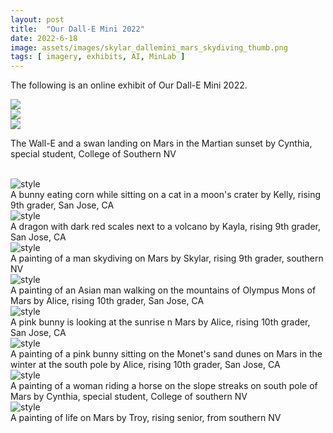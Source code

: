```yaml
---
layout: post
title:  "Our Dall-E Mini 2022"
date: 2022-6-18
image: assets/images/skylar_dallemini_mars_skydiving_thumb.png
tags: [ imagery, exhibits, AI, MinLab ]
---
```


The following is an online exhibit of Our Dall-E Mini 2022.
<br>
<div class="row">
    <div class="col-md-4">
        <div><img src="/assets/images/dallemini_walle_swan_1.png" class="img-fluid" alt=" " /></div>
    </div>
    <div class="col-md-4">
        <div><img src="/assets/images/dallemini_walle_swan_2.png" class="img-fluid" alt=" "></div>
    </div>
    <div class="col-md-4">
        <div><img src="/assets/images/dallemini_walle_swan_3.png" class="img-fluid" alt=" " /></div>  
    </div>
    <p>The Wall-E and a swan landing on Mars in the Martian sunset  
    by Cynthia, special student, College of Southern NV</p>
</div>
<br>
<div><img src="/assets/images/kelly_dallemini_moon_bunny.png" class="img-fluid" alt="style" /></div>  
A bunny eating corn while sitting on a cat in a moon's crater  
by Kelly, rising 9th grader, San Jose, CA  
<br>
<div><img src="/assets/images/kelly_dallemini_volcano_dragon.png" class="img-fluid" alt="style" /></div>  
A dragon with dark red scales next to a volcano  
by Kayla, rising 9th grader, San Jose, CA  
<br>
<div><img src="/assets/images/skylar_dallemini_mars_skydiving.png" class="img-fluid" alt="style" /></div>  
A painting of a man skydiving on Mars    
by Skylar, rising 9th grader, southern NV    
<br>
<div><img src="/assets/images/alice_dallemini_mars_walking.png" class="img-fluid" alt="style" /></div>  
A painting of an Asian man walking on the mountains of Olympus Mons of Mars    
by Alice, rising 10th grader, San Jose, CA    
<br>
<div><img src="/assets/images/alice_dallemini_mars_sunset_bunny.png" class="img-fluid" alt="style" /></div>  
A pink bunny is looking at the sunrise n Mars      
by Alice, rising 10th grader, San Jose, CA    
<br>
<div><img src="/assets/images/alice_dallemini_mars_southpole_bunny.png" class="img-fluid" alt="style" /></div>  
A painting of a pink bunny sitting on the Monet's sand dunes on Mars in the winter at the south pole        
by Alice, rising 10th grader, San Jose, CA    
<br>
<div><img src="/assets/images/cynthia_dallemini_mars_ridingahorse.png" class="img-fluid" alt="style" /></div>  
A painting of a woman riding a horse on the slope streaks on south pole of Mars          
by Cynthia, special student, College of southern NV      
<br>
<div><img src="/assets/images/troy_dallemini_mars_life.png" class="img-fluid" alt="style" /></div>  
A painting of life on Mars          
by Troy, rising senior, from southern NV      
<br>